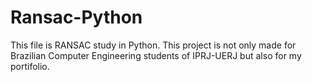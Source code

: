 # Ransac-Python

This file is RANSAC study in Python. This project is not only made for Brazilian Computer Engineering students of IPRJ-UERJ but also for my portifolio. 
